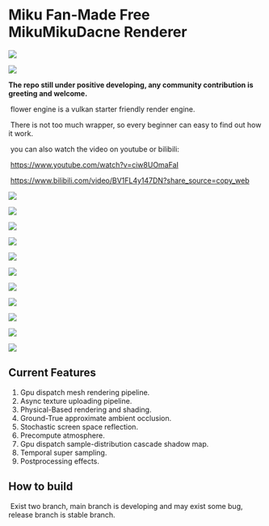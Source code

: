 # Miku Fan-Made Free MikuMikuDacne Renderer

![](capture/Snipaste_2023-06-24_19-26-36.png)

![](capture/Snipaste_2023-02-06_10-39-57.png)

**The repo still under positive developing, any community contribution is greeting and welcome.**

​	flower engine is a vulkan starter friendly render engine.

​	There is not too much wrapper, so every beginner can easy to find out how it work.

​	you can also watch the video on youtube or bilibili:

​	https://www.youtube.com/watch?v=ciw8UOmaFaI

​	https://www.bilibili.com/video/BV1FL4y147DN?share_source=copy_web

![](capture/202312070012.png)

![](capture/20230507224325.png)

![](capture/20230508225614.png)

![](capture/20230429153335.png)

![](capture/202301292.png)

![](capture/202301293.png)

![](capture/202212311.png)

![](capture/20221231.png)

![](capture/Snipaste_2022-02-07_21-56-08.png)

![](capture/Snipaste_2022-12-20_00-58-17.png)

![](capture/Snipaste_2022-05-18_23-56-08.png)

## Current Features

1. Gpu dispatch mesh rendering pipeline.
2. Async texture uploading pipeline.
3. Physical-Based rendering and shading.
4. Ground-True approximate ambient occlusion.
5. Stochastic screen space reflection.
6. Precompute atmosphere.
7. Gpu dispatch sample-distribution cascade shadow map.
8. Temporal super sampling.
9. Postprocessing effects.

## How to build

​	Exist two branch, main branch is developing and may exist some bug, release branch is stable branch.
